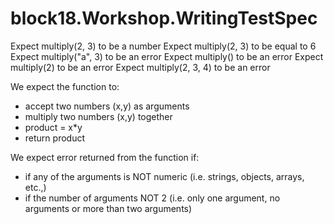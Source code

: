 # block18.Workshop.WritingTestSpec

Expect multiply(2, 3) to be a number
Expect multiply(2, 3) to be equal to 6
Expect multiply("a", 3) to be an error
Expect multiply() to be an error
Expect multiply(2) to be an error
Expect multiply(2, 3, 4) to be an error

We expect the function to:
- accept two numbers (x,y) as arguments
- multiply two numbers (x,y) together
- product = x*y
- return product

We expect error returned from the function if:
- if any of the arguments is NOT numeric (i.e. strings, objects, arrays, etc.,)
- if the number of arguments NOT 2 (i.e. only one argument, no arguments or more than two arguments)
